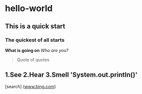 # hello-world
## This is a quick start
### The quickest of all starts
**What is going on**
*Who are you?*
>Quote of quotes
>
1.See
2.Hear
3.Smell
'System.out.println()'
---
[search] (www.bing.com)
